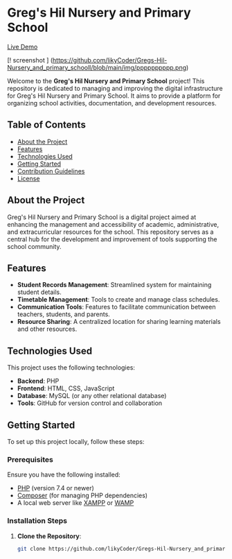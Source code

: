 # Greg's Hil Nursery and Primary School

[Live Demo](https://likycoder.github.io/Gregs-Hil-Nursery_and_primary_schooll)

[! screenshot ] (https://github.com/likyCoder/Gregs-Hil-Nursery_and_primary_schooll/blob/main/img/pppppppppp.png)

Welcome to the **Greg's Hil Nursery and Primary School** project! This repository is dedicated to managing and improving the digital infrastructure for Greg's Hil Nursery and Primary School. It aims to provide a platform for organizing school activities, documentation, and development resources.

## Table of Contents

- [About the Project](#about-the-project)
- [Features](#features)
- [Technologies Used](#technologies-used)
- [Getting Started](#getting-started)
- [Contribution Guidelines](#contribution-guidelines)
- [License](#license)

## About the Project

Greg's Hil Nursery and Primary School is a digital project aimed at enhancing the management and accessibility of academic, administrative, and extracurricular resources for the school. This repository serves as a central hub for the development and improvement of tools supporting the school community.

## Features

- **Student Records Management**: Streamlined system for maintaining student details.
- **Timetable Management**: Tools to create and manage class schedules.
- **Communication Tools**: Features to facilitate communication between teachers, students, and parents.
- **Resource Sharing**: A centralized location for sharing learning materials and other resources.

## Technologies Used

This project uses the following technologies:

- **Backend**: PHP
- **Frontend**: HTML, CSS, JavaScript
- **Database**: MySQL (or any other relational database)
- **Tools**: GitHub for version control and collaboration

## Getting Started

To set up this project locally, follow these steps:

### Prerequisites

Ensure you have the following installed:

- [PHP](https://www.php.net/) (version 7.4 or newer)
- [Composer](https://getcomposer.org/) (for managing PHP dependencies)
- A local web server like [XAMPP](https://www.apachefriends.org/index.html) or [WAMP](https://www.wampserver.com/)

### Installation Steps

1. **Clone the Repository**:
   ```bash
   git clone https://github.com/likyCoder/Gregs-Hil-Nursery_and_primary_school.git
